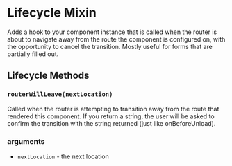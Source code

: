 # Lifecycle Mixin

Adds a hook to your component instance that is called when the router is
about to navigate away from the route the component is configured on,
with the opportunity to cancel the transition. Mostly useful for forms
that are partially filled out.

Lifecycle Methods
-----------------

### `routerWillLeave(nextLocation)`

Called when the router is attempting to transition away from the route
that rendered this component. If you return a string, the user will be
asked to confirm the transition with the string returned (just like
onBeforeUnload).

### arguments

- `nextLocation` - the next location

